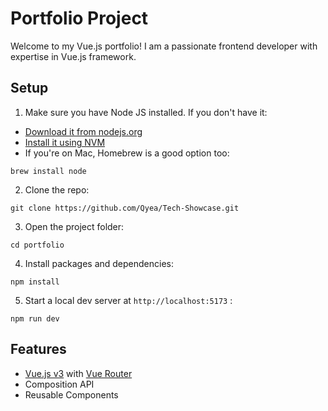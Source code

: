 # Portfolio Project
Welcome to my Vue.js portfolio! I am a passionate frontend developer with expertise in Vue.js framework.

## Setup

1.  Make sure you have Node JS installed. If you don't have it:

-   [Download it from nodejs.org](https://nodejs.org/)
-   [Install it using NVM](https://github.com/nvm-sh/nvm)
-   If you're on Mac, Homebrew is a good option too:

```
brew install node

```

2.  Clone the repo:

```
git clone https://github.com/Qyea/Tech-Showcase.git

```

3.  Open the project folder:

```
cd portfolio

```

4.  Install packages and dependencies:

```
npm install

```

5.  Start a local dev server at  `http://localhost:5173` :

```
npm run dev

```

## Features

[](https://github.com/Qyea/Tech-Showcase?tab=readme-ov-file#features)

-   [Vue.js v3](https://vuejs.org/)  with  [Vue Router](https://router.vuejs.org/)
-   Composition API
-   Reusable Components
